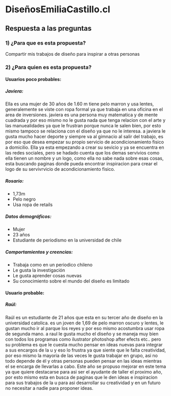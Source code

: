 # DiseñosEmiliaCastillo.cl
## Respuesta a las preguntas

### 1) ¿Para que es esta propuesta?
Compartir mis trabajos de diseño para inspirar a otras personas

### 2) ¿Para quien es esta propuesta? 


#### Usuarios poco probables:                                                                           

##### Javiera: 
Ella es una mujer de 30 años de 1.60 m tiene pelo marron y usa lentes, generalemente se viste con ropa formal ya que trabaja en una oficina en el area de inversiones. javiera es una persona muy matematica y de mente cuadrada y por eso mismo no le gusta nada que tenga relacion con el arte y las manuealidades ya que le frustran porque nunca le salen bien, por esto mismo tampoco  se relaciona con el diseño ya que no le interesa. a javiera le gusta mucho hacer deporte y siempre va al gimnacio al salir del trabajo, es por eso que desea empezar su propio servicio de acondicionamiento fisico a domicilio. Ella ya esta empezando a crear su sevicio y ya se encuentra en las redes sociales, pero se hadado cuenta que los demas servivios como ella tienen un nombre y un logo, como ella no sabe nada sobre esas cosas, esta buscando paginas donde pueda encontrar inspiracion para crear el logo de su servivrvicio de acondicionamiento fisico.



##### Rosario:
- 1,73m
- Pelo negro
- Usa ropa de retails

##### Datos demográficos:
- Mujer
- 23 años
- Estudiante de periodismo en la universidad de chile 

##### Comportamientos y creencias:
- Trabaja como en un periodico chileno
- Le gusta la investigación 
- Le gusta aprender cosas nuevas
- Su conocimiento sobre el mundo del diseño es limitado 

















#### Usuario probable:

##### Raúl: 
Raúl es un estudiante de 21 años que esta en su tercer año de diseño en la universidad catolica. es un joven de 1,69 de pelo marron oscuro y lentes, le gustan mucho ir al parque los reyes y por eso mismo acostumbra usar ropa de segunda mano. a raul le gusta mucho el diseño y se maneja muy bien con todos los programas como ilustrator photoshop after efects etc.. pero su problema es que le cuesta mucho pensar en ideas nuevas para integrar a sus encargos de la u y eso lo frustra ya que siente que le falta creatividad, por eso mismo la mayoria de las veces le gusta trabajar en grupo, asi no todo  depende de él y otras personas pueden pensar en las ideas mientras el se encarga de llevarlas a cabo. Este año se propuso mejorar en este tema ya que quiere destacarse para asi ser el ayudante de taller el proximo año, por esto mismo esta en busca de paginas que le den ideas e inspiracion para sus trabajos de la u para asi desarrollar su creatividad y en un futuro no necesitar a nadie para proponer ideas.



















          

                               




